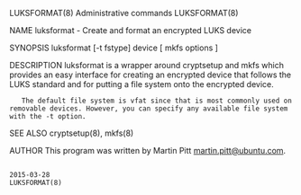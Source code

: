 LUKSFORMAT(8)                                                                            Administrative commands                                                                            LUKSFORMAT(8)

NAME
       luksformat - Create and format an encrypted LUKS device

SYNOPSIS
       luksformat [-t fstype] device [ mkfs options ]

DESCRIPTION
       luksformat is a wrapper around cryptsetup and mkfs which provides an easy interface for creating an encrypted device that follows the LUKS standard and for putting a file system onto the
       encrypted device.

       The default file system is vfat since that is most commonly used on removable devices. However, you can specify any available file system with the -t option.

SEE ALSO
       cryptsetup(8), mkfs(8)

AUTHOR
       This program was written by Martin Pitt <martin.pitt@ubuntu.com>.

                                                                                                2015-03-28                                                                                  LUKSFORMAT(8)
